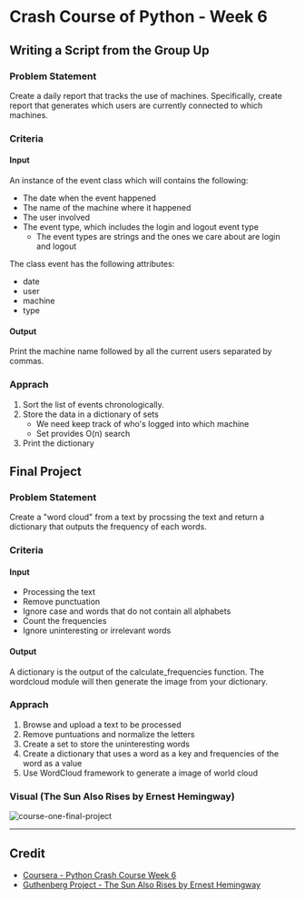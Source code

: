 # Crash Course of Python - Week 6

## Writing a Script from the Group Up
### Problem Statement
Create a daily report that tracks the use of machines. Specifically, create report that generates  which users are currently connected to which machines.

### Criteria
#### Input
An instance of the event class which will contains the following:
* The date when the event happened
* The name of the machine where it happened
* The user involved
* The event type, which includes the login and logout event type
    * The event types are strings and the ones we care about are login and logout

The class event has the following attributes:
* date
* user
* machine
* type 
#### Output
Print the machine name followed by all the current users separated by commas.

### Apprach
1. Sort the list of events chronologically.
2. Store the data in a dictionary of sets
    * We need keep track of who's logged into which machine
    * Set provides O(n) search 
3. Print the dictionary

## Final Project
### Problem Statement
Create a "word cloud" from a text by procssing the text and return a dictionary that outputs the frequency of each words.

### Criteria
#### Input
* Processing the text
* Remove punctuation
* Ignore case and words that do not contain all alphabets
* Count the frequencies
* Ignore uninteresting or irrelevant words

#### Output
A dictionary is the output of the calculate_frequencies function. The wordcloud module will then generate the image from your dictionary.

### Apprach
1. Browse and upload a text to be processed
2. Remove puntuations and normalize the letters
3. Create a set to store the uninteresting words
4. Create a dictionary that uses a word as a key and frequencies of the word as a value
5. Use WordCloud framework to generate a image of world cloud 

### Visual (The Sun Also Rises by Ernest Hemingway)
![course-one-final-project](https://github.com/jeremymaya/google-it-automation-with-python/blob/master/assets/course-one-final-project.png)

---

## Credit
* [Coursera - Python Crash Course Week 6](https://www.coursera.org/learn/python-crash-course/home/week/6)
* [Guthenberg Project - The Sun Also Rises by Ernest Hemingway](https://gutenberg.ca/ebooks/hemingwaye-sunalsorises/hemingwaye-sunalsorises-00-h.html)
